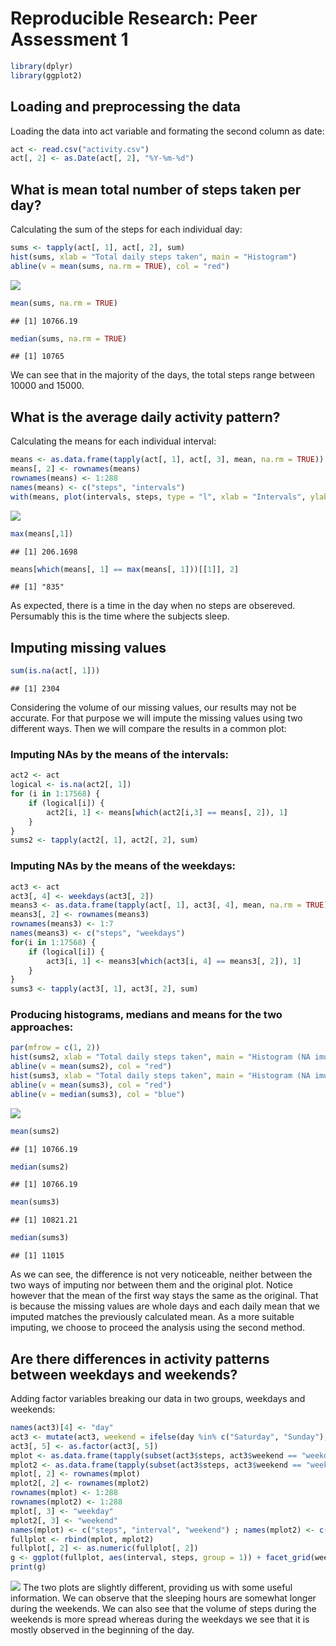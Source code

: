 # Reproducible Research: Peer Assessment 1


```r
library(dplyr)
library(ggplot2)
```

## Loading and preprocessing the data
Loading the data into act variable and formating the second column as date:

```r
act <- read.csv("activity.csv")
act[, 2] <- as.Date(act[, 2], "%Y-%m-%d")
```

## What is mean total number of steps taken per day?
Calculating the sum of the steps for each individual day:

```r
sums <- tapply(act[, 1], act[, 2], sum)
hist(sums, xlab = "Total daily steps taken", main = "Histogram")
abline(v = mean(sums, na.rm = TRUE), col = "red")
```

![](PA1_template_files/figure-html/unnamed-chunk-3-1.png)<!-- -->

```r
mean(sums, na.rm = TRUE)
```

```
## [1] 10766.19
```

```r
median(sums, na.rm = TRUE)
```

```
## [1] 10765
```
We can see that in the majority of the days, the total steps range between 10000 and 15000.

## What is the average daily activity pattern?
Calculating the means for each individual interval:

```r
means <- as.data.frame(tapply(act[, 1], act[, 3], mean, na.rm = TRUE))
means[, 2] <- rownames(means)
rownames(means) <- 1:288
names(means) <- c("steps", "intervals")
with(means, plot(intervals, steps, type = "l", xlab = "Intervals", ylab = "Average number of steps", main = "Daily pattern"))
```

![](PA1_template_files/figure-html/unnamed-chunk-4-1.png)<!-- -->

```r
max(means[,1])
```

```
## [1] 206.1698
```

```r
means[which(means[, 1] == max(means[, 1]))[[1]], 2]
```

```
## [1] "835"
```
As expected, there is a time in the day when no steps are obsereved. Persumably this is the time where the subjects sleep.

## Imputing missing values

```r
sum(is.na(act[, 1]))
```

```
## [1] 2304
```
Considering the volume of our missing values, our results may not be accurate. For that purpose we will impute the missing values using two different ways. Then we will compare the results in a common plot:
### Imputing NAs by the means of the intervals:


```r
act2 <- act
logical <- is.na(act2[, 1])
for (i in 1:17568) {
    if (logical[i]) {
        act2[i, 1] <- means[which(act2[i,3] == means[, 2]), 1]
    }
}
sums2 <- tapply(act2[, 1], act2[, 2], sum)
```

### Imputing NAs by the means of the weekdays:


```r
act3 <- act
act3[, 4] <- weekdays(act3[, 2])
means3 <- as.data.frame(tapply(act[, 1], act3[, 4], mean, na.rm = TRUE))
means3[, 2] <- rownames(means3)
rownames(means3) <- 1:7
names(means3) <- c("steps", "weekdays")
for(i in 1:17568) {
    if (logical[i]) {
        act3[i, 1] <- means3[which(act3[i, 4] == means3[, 2]), 1]
    }
}
sums3 <- tapply(act3[, 1], act3[, 2], sum)
```
 
### Producing histograms, medians and means for the two approaches:


```r
par(mfrow = c(1, 2))
hist(sums2, xlab = "Total daily steps taken", main = "Histogram (NA imuted by inter)")
abline(v = mean(sums2), col = "red")
hist(sums3, xlab = "Total daily steps taken", main = "Histogram (NA imuted by day)")
abline(v = mean(sums3), col = "red")
abline(v = median(sums3), col = "blue")
```

![](PA1_template_files/figure-html/unnamed-chunk-8-1.png)<!-- -->

```r
mean(sums2)
```

```
## [1] 10766.19
```

```r
median(sums2)
```

```
## [1] 10766.19
```

```r
mean(sums3)
```

```
## [1] 10821.21
```

```r
median(sums3)
```

```
## [1] 11015
```
As we can see, the difference is not very noticeable, neither between the two ways of imputing nor between them and the original plot. Notice however that the mean of the first way stays the same as the original. That is because the missing values are whole days and each daily mean that we imputed matches the previously calculated mean. As a more suitable imputing, we choose to proceed the analysis using the second method.

## Are there differences in activity patterns between weekdays and weekends?
Adding factor variables breaking our data in two groups, weekdays and weekends:

```r
names(act3)[4] <- "day"
act3 <- mutate(act3, weekend = ifelse(day %in% c("Saturday", "Sunday"), "weekend", "weekday"))
act3[, 5] <- as.factor(act3[, 5])
mplot <- as.data.frame(tapply(subset(act3$steps, act3$weekend == "weekday"), subset(act3$interval, act3$weekend == "weekday"), mean))
mplot2 <- as.data.frame(tapply(subset(act3$steps, act3$weekend == "weekend"), subset(act3$interval, act3$weekend == "weekend"), mean))
mplot[, 2] <- rownames(mplot)
mplot2[, 2] <- rownames(mplot2)
rownames(mplot) <- 1:288
rownames(mplot2) <- 1:288
mplot[, 3] <- "weekday"
mplot2[, 3] <- "weekend"
names(mplot) <- c("steps", "interval", "weekend") ; names(mplot2) <- c("steps", "interval", "weekend")
fullplot <- rbind(mplot, mplot2)
fullplot[, 2] <- as.numeric(fullplot[, 2])
g <- ggplot(fullplot, aes(interval, steps, group = 1)) + facet_grid(weekend~.) + geom_line()
print(g)
```

![](PA1_template_files/figure-html/unnamed-chunk-9-1.png)<!-- -->
The two plots are slightly different, providing us with some useful information. We can observe that the sleeping hours are somewhat longer during the weekends. We can also see that the volume of steps during the weekends is more spread whereas during the weekdays we see that it is mostly observed in the beginning of the day.
